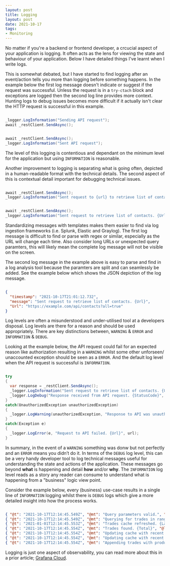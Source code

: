 ```yaml
---
layout: post
title: Logging
layout: post
date: 2021-10-17
tags:
- Monitoring
---
```


No matter if you're a backend or frontend developer, a crcucial aspect of your application 
is logging. It often acts as the lens for viewing the state and behaviour of your application. 
Below I have detailed things I've learnt when I write logs.

This is somewhat debated, but I have started to find logging after an event/action tells you 
more than logging before something happens. In the example below the first log message doesn't 
indicate or suggest if the request was successful. Unless the request is in a `try-ctach` block 
and exceptions are logged then the second log line provides more context. Hunting logs to debug 
issues becomes more difficult if it actually isn't clear the HTTP request is successful in this 
example.

```cs

_logger.LogInformation("Sending API request");
await _restClient.SendAsync();


await _restClient.SendAsync();
_logger.LogInformation("Sent API request");

```

The level of this logging is contentious and dependant on the minimum level for the application 
but using `INFORMATION` is reasonable.

Another improvement to logging is separating what is going often, depicted in a human-readable 
format with the technical details. The second aspect of this is contextual detail important for 
debugging technical issues.

```cs

await _restClient.SendAsync();
_logger.LogInformation("Sent request to {url} to retrieve list of contacts", url);


await _restClient.SendAsync();
_logger.LogInformation("Sent request to retrieve list of contacts. {Url}", url);

```

Standardizing messages with templates makes them easier to find via log ingestion frameworks 
(i.e. Splunk, Elastic and Graylog). The first log message is difficult to find or parse with 
regex or similar, especially as the URL will change each time. Also consider long URLs or 
unexpected query paramters, this will likely mean the complete log message will not be visible 
on the screen.

The second log message in the example above is easy to parse and find in a log analysis tool 
because the paramters are split and can seamlessly be added. See the example below which shows 
the JSON depiction of the log message.

```json

{
  "timestamp": "2021-10-17T21:01:12.732",
  "message": "Sent request to retrieve list of contacts. {Url}",
  "Url": "https://example.com/api/contacts?all=true"
}

```

Log levels are often a misunderstood and under-utilised tool at a developers disposal. Log 
levels are there for a reason and should be used appropriately. There are key distinctions 
between, `WARNING` & `ERROR` and `INFORMATION` & `DEBUG`.

Looking at the example below, the API request could fail for an expected reason like 
authorization resulting in a `WARNING` whilst some other unforseen/ unaccounted exception 
should be seen as a `ERROR`. And the default log level when the API request is successful is 
`INFORMATION`.

```cs

try 
{
  var response = _restClient.SendAsync();
  _logger.LogInformation("Sent request to retrieve list of contacts. {Url}", url);
  _logger.LogDebug("Response received from API request. {StatusCode}", response.StatusCode);
}
catch(UnauthorizedException unauthorizedException) 
{
  _logger.LogWarning(unauthorizedException, "Response to API was unauthorized. {Url}", url);
}
catch(Exception e)
{
  _logger.LogError(e, "Request to API failed. {Url}", url);
}

```

In summary, in the event of a `WARNING` something was donw but not perfectly and an `ERROR` means 
you didn’t do it. In terms of the `DEBUG` log level, this can be a very handy developer tool to 
log technical messages useful for understanding the state and actions of the application. These 
messages go beyond **what** is happening and detail **how** and/or **why**. The `INFORMATION` log 
level reads as a story any reader can consume to understand what is happening from a "business" 
logic view point.

Consider the example below, every (business) use-case results in a single line of `INFORMATION` 
logging whilst there is `DEBUG` logs which give a more detailed insight into how the process works.

```json

{ "@t": "2021-10-17T12:14:45.549Z", "@mt": "Query parameters valid.", "@l": "Debug" }
{ "@t": "2021-10-17T12:14:45.549Z", "@mt": "Querying for trades in range. {From}-{Until}", "@l": "Information", "From": "2021-01-01T08:00", "Until": "2021-01-01T17:00" }
{ "@t": "2021-01-01T12:14:45.553Z", "@mt": "Trades cache refreshed. {LatestTradeTimestamp}", "@l": "Debug", "LatestTradeTimestamp": "2021-01-01T12:00" }
{ "@t": "2021-10-17T12:14:45.554Z", "@mt": "Trades found. {Total}", "@l": "Information", "Total": "482" }
{ "@t": "2021-10-17T12:14:45.554Z", "@mt": "Updating cache with recent trades found. {Total}", "@l": "Debug", "Total": "56" }
{ "@t": "2021-10-17T12:14:45.554Z", "@mt": "Updating cache with recent trades found. {Total}", "@l": "Debug", "Total": "56" }
{ "@t": "2021-10-17T12:14:45.554Z", "@mt": "Appending trades with product details.", "@l": "Information" }

```

Logging is just one aspect of observability, you can read more about this in a prior 
article; [Grafana Cloud](../grafana-cloud/index.mdx).
